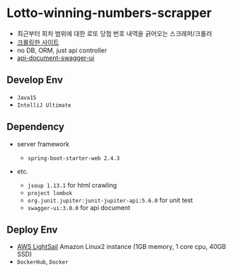 # Lotto-winning-numbers-scrapper

- 최근부터 회차 범위에 대한 로또 당첨 번호 내역을 긁어오는 스크래퍼/크롤러
- [크롤링한 사이트](https://superkts.com/lotto/list/?)
- no DB, ORM, just api controller
- [api-document-swagger-ui](http://52.79.103.18/swagger-ui/)

## Develop Env
- `Java15`
- `IntelliJ Ultimate`

## Dependency
- server framework
  - `spring-boot-starter-web 2.4.3`
  
- etc.
  - `jsoup 1.13.1` for html crawling
  - `project lombok`
  - `org.junit.jupiter:junit-jupiter-api:5.6.0` for unit test
  - `swagger-ui:3.0.0` for api document
  
## Deploy Env
- [AWS LightSail](https://aws.amazon.com/ko/lightsail/?nc2=type_a) Amazon Linux2 instance (1GB memory, 1 core cpu, 40GB SSD)
- `DockerHub`, `Docker`
